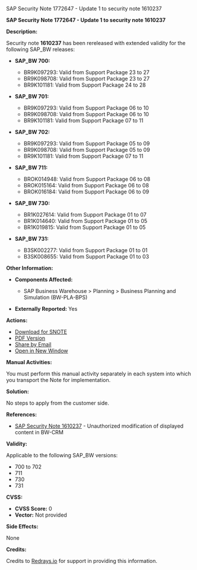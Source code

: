 SAP Security Note 1772647 - Update 1 to security note 1610237

**SAP Security Note 1772647 - Update 1 to security note 1610237**

**Description:**

Security note **1610237** has been rereleased with extended validity for the following SAP_BW releases:

- **SAP_BW 700:**
  - BR9K097293: Valid from Support Package 23 to 27
  - BR9K098708: Valid from Support Package 23 to 27
  - BR9K101181: Valid from Support Package 24 to 28

- **SAP_BW 701:**
  - BR9K097293: Valid from Support Package 06 to 10
  - BR9K098708: Valid from Support Package 06 to 10
  - BR9K101181: Valid from Support Package 07 to 11

- **SAP_BW 702:**
  - BR9K097293: Valid from Support Package 05 to 09
  - BR9K098708: Valid from Support Package 05 to 09
  - BR9K101181: Valid from Support Package 07 to 11

- **SAP_BW 711:**
  - BROK014948: Valid from Support Package 06 to 08
  - BROK015164: Valid from Support Package 06 to 08
  - BROK016184: Valid from Support Package 06 to 09

- **SAP_BW 730:**
  - BR1K027614: Valid from Support Package 01 to 07
  - BR1K014640: Valid from Support Package 01 to 05
  - BR1K019815: Valid from Support Package 01 to 05

- **SAP_BW 731:**
  - B3SK002277: Valid from Support Package 01 to 01
  - B3SK008655: Valid from Support Package 01 to 03

**Other Information:**

- **Components Affected:**
  - SAP Business Warehouse > Planning > Business Planning and Simulation (BW-PLA-BPS)

- **Externally Reported:** Yes

**Actions:**

- [Download for SNOTE](https://notesdownloads.sap.com/note/0040000010474182017)
- [PDF Version](https://me.sap.com/sap/support/sfm/notes/print/0001772647?language=en-US&token=1980CB15AD7D283CDEBEF4295866E12E)
- [Share by Email](https://me.sap.com/share-email)
- [Open in New Window](https://me.sap.com/open-new-window)

**Manual Activities:**

You must perform this manual activity separately in each system into which you transport the Note for implementation.

**Solution:**

No steps to apply from the customer side.

**References:**

- [SAP Security Note 1610237](https://me.sap.com/notes/1610237) - Unauthorized modification of displayed content in BW-CRM

**Validity:**

Applicable to the following SAP_BW versions:

- 700 to 702
- 711
- 730
- 731

**CVSS:**

- **CVSS Score:** 0
- **Vector:** Not provided

**Side Effects:**

None

**Credits:**

Credits to [Redrays.io](https://redrays.io) for support in providing this information.